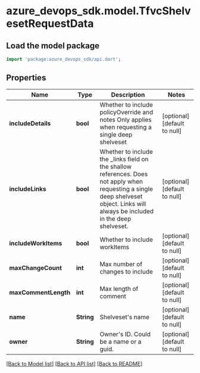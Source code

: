 # azure_devops_sdk.model.TfvcShelvesetRequestData

## Load the model package
```dart
import 'package:azure_devops_sdk/api.dart';
```

## Properties
Name | Type | Description | Notes
------------ | ------------- | ------------- | -------------
**includeDetails** | **bool** | Whether to include policyOverride and notes Only applies when requesting a single deep shelveset | [optional] [default to null]
**includeLinks** | **bool** | Whether to include the _links field on the shallow references. Does not apply when requesting a single deep shelveset object. Links will always be included in the deep shelveset. | [optional] [default to null]
**includeWorkItems** | **bool** | Whether to include workItems | [optional] [default to null]
**maxChangeCount** | **int** | Max number of changes to include | [optional] [default to null]
**maxCommentLength** | **int** | Max length of comment | [optional] [default to null]
**name** | **String** | Shelveset&#39;s name | [optional] [default to null]
**owner** | **String** | Owner&#39;s ID. Could be a name or a guid. | [optional] [default to null]

[[Back to Model list]](../README.md#documentation-for-models) [[Back to API list]](../README.md#documentation-for-api-endpoints) [[Back to README]](../README.md)


